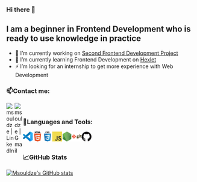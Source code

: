 ### Hi there 👋

## I am a beginner in Frontend Development who is ready to use knowledge in practice
- 🔭 I’m currently working on [Second Frontend Development Project](https://github.com/msouldze/frontend-project-lvl2)
- 🌱 I’m currently learning Frontend Development on [Hexlet](https://hexlet.io/)
- ⚡ I’m looking for an internship to get more experience with Web Development

### :mailbox:Contact me:

[<img align="left" alt="msouldze | LinkedIn" width="22px" src="https://cdn.jsdelivr.net/npm/simple-icons@v3/icons/linkedin.svg" />](https://www.linkedin.com/in/aizhan-dzhumanalieva-a31545191/)
[<img align="left" alt="msouldze | Gmail" width="22px" src="https://cdn.jsdelivr.net/npm/simple-icons@v3/icons/gmail.svg" />](mailto:msouldze1@gmail.com)

<br />

### :wrench:Languages and Tools:

<img align="left" alt="Visual Studio Code" width="26px" src="https://raw.githubusercontent.com/github/explore/80688e429a7d4ef2fca1e82350fe8e3517d3494d/topics/visual-studio-code/visual-studio-code.png" />
<img align="left" alt="HTML5" width="26px" src="https://raw.githubusercontent.com/github/explore/80688e429a7d4ef2fca1e82350fe8e3517d3494d/topics/html/html.png" />
<img align="left" alt="CSS3" width="26px" src="https://raw.githubusercontent.com/github/explore/80688e429a7d4ef2fca1e82350fe8e3517d3494d/topics/css/css.png" />
<img align="left" alt="JavaScript" width="26px" src="https://raw.githubusercontent.com/github/explore/80688e429a7d4ef2fca1e82350fe8e3517d3494d/topics/javascript/javascript.png" />
<img align="left" alt="Node.js" width="26px" src="https://raw.githubusercontent.com/github/explore/80688e429a7d4ef2fca1e82350fe8e3517d3494d/topics/nodejs/nodejs.png" />
<img align="left" alt="Git" width="26px" src="https://raw.githubusercontent.com/github/explore/80688e429a7d4ef2fca1e82350fe8e3517d3494d/topics/git/git.png" />
<img align="left" alt="GitHub" width="26px" src="https://raw.githubusercontent.com/github/explore/78df643247d429f6cc873026c0622819ad797942/topics/github/github.png" />

<br />
<br />

### 📈GitHub Stats

[![Msouldze's GitHub stats](https://github-readme-stats.vercel.app/api?username=msouldze)](https://github.com/anuraghazra/github-readme-stats)


